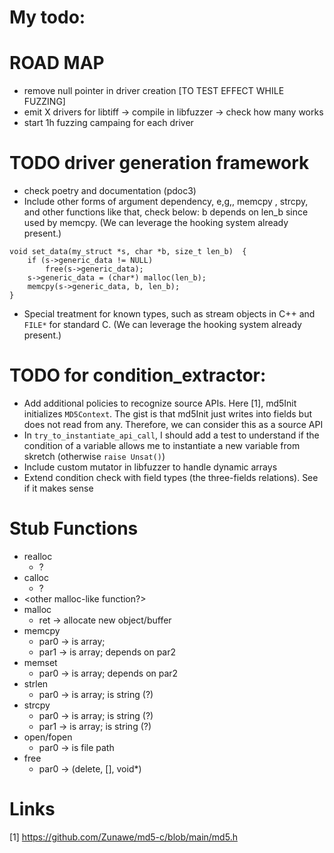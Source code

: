# My todo:

# ROAD MAP
- remove null pointer in driver creation [TO TEST EFFECT WHILE FUZZING]
- emit X drivers for libtiff -> compile in libfuzzer -> check how many works
- start 1h fuzzing campaing for each driver

# TODO driver generation framework
- check poetry and documentation (pdoc3)
- Include other  forms of argument dependency, e,g,, memcpy , strcpy, and other
  functions like that, check below: b depends on len_b since used by memcpy. (We
  can leverage the hooking system already present.)
```
void set_data(my_struct *s, char *b, size_t len_b)  {
	if (s->generic_data != NULL)
		free(s->generic_data);
	s->generic_data = (char*) malloc(len_b);
	memcpy(s->generic_data, b, len_b);
}
```
- Special treatment for known types, such as stream objects in C++ and `FILE*`
  for standard C. (We can leverage the hooking system already present.)

# TODO for condition_extractor:
- Add additional policies to recognize source APIs. Here [1], md5Init
  initializes `MD5Context`. The gist is that md5Init just writes into fields but
  does not read from any. Therefore, we can consider this as a source API
- In `try_to_instantiate_api_call`, I should add a test to understand if the
  condition of a variable allows me to instantiate a new variable from skretch (otherwise `raise Unsat()`)
- Include custom mutator in libfuzzer to handle dynamic arrays
- Extend condition check with field types (the three-fields relations). See if
  it makes sense

# Stub Functions
- realloc
  - ?
- calloc
  - ?
- <other malloc-like function?>
- malloc
  - ret -> allocate new object/buffer
- memcpy
  - par0 -> is array;
  - par1 -> is array; depends on par2
- memset
  - par0 -> is array; depends on par2
- strlen
  - par0 -> is array; is string (?)
- strcpy
  - par0 -> is array; is string (?)
  - par1 -> is array; is string (?)
- open/fopen
  - par0 -> is file path
- free
  - par0 -> (delete, [], void*)

# Links

[1] https://github.com/Zunawe/md5-c/blob/main/md5.h